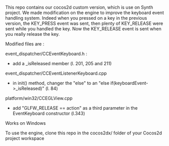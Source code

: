 This repo contains our cocos2d custom version, which is use on Synth project.
We made modification on the engine to improve the keyboard event handling system.
Indeed when you pressed on a key in the previous version, the KEY_PRESS event was sent,
then plenty of KEY_RELEASE were sent while you handled the key.
Now the KEY_RELEASE event is sent when you really release the key.

Modified files are : 

event_dispatcher/CCEventKeyboard.h :
  - add a _isReleased member (l. 201, 205 and 211)

event_dispatcher/CCEventListenerKeyboard.cpp
  - in init() method, changer the "else" to an "else if(keyboardEvent->_isReleased)" (l. 84)

platform/win32/CCEGLView.cpp
  - add "GLFW_RELEASE == action" as a third parameter in the EventKeyboard constructor (l.343)


Works on Windows


To use the engine, clone this repo in the cocos2dx/ folder of your Cocos2d project workspace